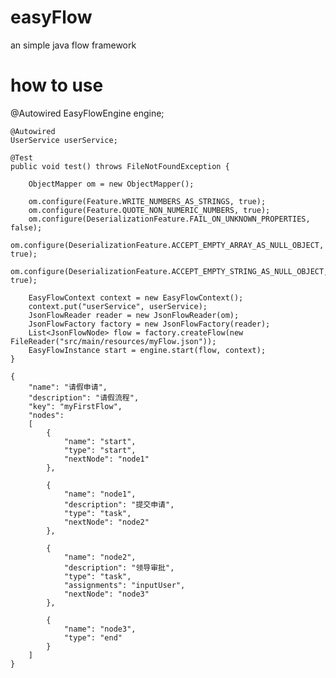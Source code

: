# easyFlow
an simple java flow framework


# how to use


@Autowired
	EasyFlowEngine engine;

	@Autowired
	UserService userService;

	@Test
	public void test() throws FileNotFoundException {

		ObjectMapper om = new ObjectMapper();

		om.configure(Feature.WRITE_NUMBERS_AS_STRINGS, true);
		om.configure(Feature.QUOTE_NON_NUMERIC_NUMBERS, true);
		om.configure(DeserializationFeature.FAIL_ON_UNKNOWN_PROPERTIES, false);
		om.configure(DeserializationFeature.ACCEPT_EMPTY_ARRAY_AS_NULL_OBJECT, true);
		om.configure(DeserializationFeature.ACCEPT_EMPTY_STRING_AS_NULL_OBJECT, true);

		EasyFlowContext context = new EasyFlowContext();
		context.put("userService", userService);
		JsonFlowReader reader = new JsonFlowReader(om);
		JsonFlowFactory factory = new JsonFlowFactory(reader);
		List<JsonFlowNode> flow = factory.createFlow(new FileReader("src/main/resources/myFlow.json"));
		EasyFlowInstance start = engine.start(flow, context);
	}

```
{
	"name": "请假申请",
	"description": "请假流程",
	"key": "myFirstFlow",
	"nodes": 
	[
		{
			"name": "start",
			"type": "start",
			"nextNode": "node1"
		},

		{
			"name": "node1",
			"description": "提交申请",
			"type": "task",
			"nextNode": "node2"
		},

		{
			"name": "node2",
			"description": "领导审批",
			"type": "task",
			"assignments": "inputUser",
			"nextNode": "node3"
		},

		{
			"name": "node3",
			"type": "end"
		}
	]
}
```

